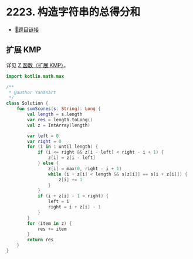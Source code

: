 # 2223. 构造字符串的总得分和

- [🔗题目链接](https://leetcode-cn.com/problems/sum-of-scores-of-built-strings/)

## 扩展 KMP

详见 [Z 函数（扩展 KMP）](https://oi-wiki.org/string/z-func/)。

```kotlin
import kotlin.math.max

/**
 * @author Yananart
 */
class Solution {
    fun sumScores(s: String): Long {
        val length = s.length
        var res = length.toLong()
        val z = IntArray(length)

        var left = 0
        var right = 0
        for (i in 1 until length) {
            if (i <= right && z[i - left] < right - i + 1) {
                z[i] = z[i - left]
            } else {
                z[i] = max(0, right - i + 1)
                while (i + z[i] < length && s[z[i]] == s[i + z[i]]) {
                    z[i] += 1
                }
            }
            if (i + z[i] - 1 > right) {
                left = i
                right = i + z[i] - 1
            }
        }
        for (item in z) {
            res += item
        }
        return res
    }
}
```
